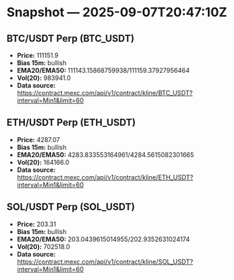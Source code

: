 # Snapshot — 2025-09-07T20:47:10Z

## BTC/USDT Perp (BTC_USDT)
- **Price:** 111151.9
- **Bias 15m:** bullish
- **EMA20/EMA50:** 111143.15868759938/111159.37927956464
- **Vol(20):** 983941.0
- **Data source:** https://contract.mexc.com/api/v1/contract/kline/BTC_USDT?interval=Min1&limit=60

## ETH/USDT Perp (ETH_USDT)
- **Price:** 4287.07
- **Bias 15m:** bullish
- **EMA20/EMA50:** 4283.833553164961/4284.5615082301665
- **Vol(20):** 164166.0
- **Data source:** https://contract.mexc.com/api/v1/contract/kline/ETH_USDT?interval=Min1&limit=60

## SOL/USDT Perp (SOL_USDT)
- **Price:** 203.31
- **Bias 15m:** bullish
- **EMA20/EMA50:** 203.0439615014955/202.9352631024174
- **Vol(20):** 702518.0
- **Data source:** https://contract.mexc.com/api/v1/contract/kline/SOL_USDT?interval=Min1&limit=60
